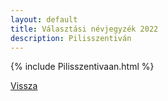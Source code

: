 ```yaml
---
layout: default
title: Választási névjegyzék 2022
description: Pilisszentiván
---
```


{% include Pilisszentivaan.html %}

[Vissza](./)